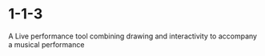 # 1-1-3
A Live performance tool combining drawing and interactivity to accompany a musical performance
